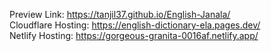 Preview Link: https://tanjil37.github.io/English-Janala/
<br>
Cloudflare Hosting: https://english-dictionary-ela.pages.dev/
<br>
Netlify Hosting: https://gorgeous-granita-0016af.netlify.app/
<br>

